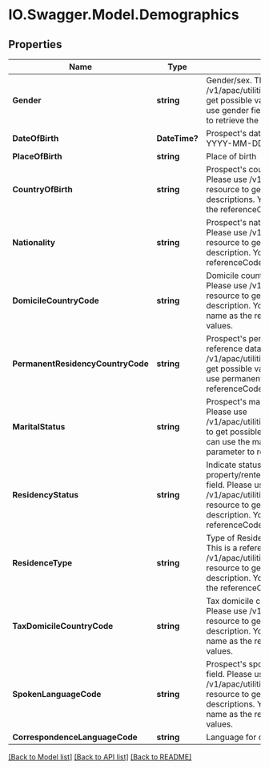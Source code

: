 # IO.Swagger.Model.Demographics
## Properties

Name | Type | Description | Notes
------------ | ------------- | ------------- | -------------
**Gender** | **string** | Gender/sex. This is a reference data field. Please use /v1/apac/utilities/referenceData/{gender} resource to get possible value of this field with description. You can use gender field name as the referenceCode parameter to retrieve the values. | 
**DateOfBirth** | **DateTime?** | Prospect&#x27;s date of birth. Format: ISO 8601 date format YYYY-MM-DD | 
**PlaceOfBirth** | **string** | Place of birth | [optional] 
**CountryOfBirth** | **string** | Prospect&#x27;s country of birth. This is a reference data field. Please use /v1/apac/utilities/referenceData/{country} resource to get possible values of this field with descriptions. You can use countryOfBirth field name as the referenceCode parameter to retrieve the values. | [optional] 
**Nationality** | **string** | Prospect&#x27;s nationality. This is a reference data field. Please use /v1/apac/utilities/referenceData/{country} resource to get possible value of this field with description. You can use nationality field name as the referenceCode parameter to retrieve the values. | 
**DomicileCountryCode** | **string** | Domicile country code. This is a reference data field. Please use /v1/apac/utilities/referenceData/{country} resource to get possible value of this field with description. You can use domicileCountryCode field name as the referenceCode parameter to retrieve the values. | [optional] 
**PermanentResidencyCountryCode** | **string** | Prospect&#x27;s permanent residency country code. This is a reference data field. Please use /v1/apac/utilities/referenceData/{country} resource to get possible value of this field with description. You can use permanentResidencyCountryCode field name as the referenceCode parameter to retrieve the values. | [optional] 
**MaritalStatus** | **string** | Prospect&#x27;s marital status. This is a reference data field. Please use /v1/apac/utilities/referenceData/{maritalStatus} resource to get possible value of this field with description. You can use the maritalStatus as the referenceCode parameter to retrieve the values. | [optional] 
**ResidencyStatus** | **string** | Indicate status of residence whether owned property/rented property etc. This is a reference data field. Please use /v1/apac/utilities/referenceData/{residenceStatus} resource to get possible value of this field with description. You can use maritalStatus field name as the referenceCode parameter to retrieve the values. | [optional] 
**ResidenceType** | **string** | Type of Residence. Private Condo/government hdb etc. This is a reference data field. Please use /v1/apac/utilities/referenceData/{residenceType} resource to get possible value of this field with description. You can use residenceType field name as the referenceCode parameter to retrieve the values. | [optional] 
**TaxDomicileCountryCode** | **string** | Tax domicile country code. This is a reference data field. Please use /v1/apac/utilities/referenceData/{country} resource to get possible value of this field with description. You can use taxDomicileCountryCode field name as the referenceCode parameter to retrieve the values. | [optional] 
**SpokenLanguageCode** | **string** | Prospect&#x27;s spoken language. This is a reference data field. Please use /v1/apac/utilities/referenceData/{spokenLanguageCode} resource to get possible values of this field with descriptions. You can use spokenLanguageCode field name as the referenceCode parameter to retrieve the values. | [optional] 
**CorrespondenceLanguageCode** | **string** | Language for correspondence (Statement/Advices etc). | [optional] 

[[Back to Model list]](../README.md#documentation-for-models) [[Back to API list]](../README.md#documentation-for-api-endpoints) [[Back to README]](../README.md)

